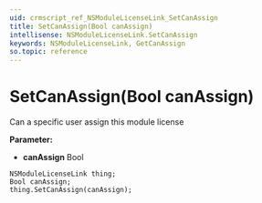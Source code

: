 ```yaml
---
uid: crmscript_ref_NSModuleLicenseLink_SetCanAssign
title: SetCanAssign(Bool canAssign)
intellisense: NSModuleLicenseLink.SetCanAssign
keywords: NSModuleLicenseLink, GetCanAssign
so.topic: reference
---
```


# SetCanAssign(Bool canAssign)

Can a specific user assign this module license

**Parameter:** 
* **canAssign** Bool

```crmscript
NSModuleLicenseLink thing;
Bool canAssign;
thing.SetCanAssign(canAssign);
```

